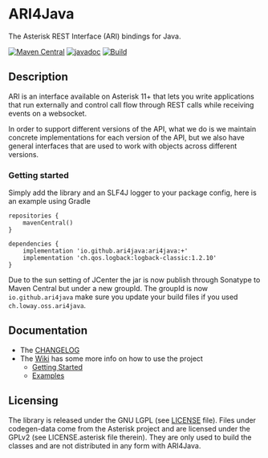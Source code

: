 # ARI4Java

The Asterisk REST Interface (ARI) bindings for Java.

[![Maven Central](https://maven-badges.herokuapp.com/maven-central/io.github.ari4java/ari4java/badge.svg)](https://maven-badges.herokuapp.com/maven-central/io.github.ari4java/ari4java)
[![javadoc](https://javadoc.io/badge2/io.github.ari4java/ari4java/javadoc.svg)](https://javadoc.io/doc/io.github.ari4java/ari4java)
[![Build](https://github.com/ari4java/ari4java/workflows/ARI4Java%20Build/badge.svg?branch=master&event=push)](https://github.com/ari4java/ari4java/actions?query=workflow%3A%22ARI4Java+Build%22)

## Description

ARI is an interface available on Asterisk 11+ that lets you write applications
that run externally and control call flow through REST calls while receiving
events on a websocket.

In order to support different versions of the API, what we do is we maintain concrete implementations
for each version of the API, but we also have general interfaces that are used to work with objects
across different versions.

### Getting started

Simply add the library and an SLF4J logger to your package config, here is an example using Gradle
```
repositories {
    mavenCentral()
}

dependencies {
    implementation 'io.github.ari4java:ari4java:+'
    implementation 'ch.qos.logback:logback-classic:1.2.10'
}
```

Due to the sun setting of JCenter the jar is now publish through Sonatype to Maven Central but under a new groupId.
The groupId is now `io.github.ari4java` make sure you update your build files if you used `ch.loway.oss.ari4java`.

## Documentation
- The [CHANGELOG](https://github.com/ari4java/ari4java/blob/master/CHANGELOG.md)
- The [Wiki](https://github.com/ari4java/ari4java/wiki) has some more info on how to use the project
    - [Getting Started](https://github.com/ari4java/ari4java/wiki/Getting-Started)
    - [Examples](https://github.com/ari4java/ari4java/wiki/Examples)

## Licensing
The library is released under the GNU LGPL (see [LICENSE](https://github.com/ari4java/ari4java/blob/master/LICENSE) file).
Files under codegen-data come from the Asterisk project and are licensed under the GPLv2 (see LICENSE.asterisk file therein).
They are only used to build the classes and are not distributed in any form with ARI4Java.
